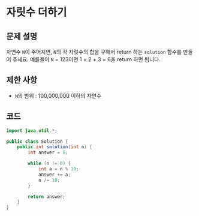 # 자릿수 더하기

## 문제 설명
자연수 `N`이 주어지면, `N`의 각 자릿수의 합을 구해서 return 하는 `solution` 함수를 만들어 주세요.
예를들어 `N` = 123이면 1 + 2 + 3 = 6을 return 하면 됩니다.

## 제한 사항
- `N`의 범위 : 100,000,000 이하의 자연수

## 코드
```java
import java.util.*;

public class Solution {
    public int solution(int n) {
        int answer = 0;

        while (n != 0) {
            int a = n % 10;
            answer += a;
            n /= 10;
        }

        return answer;
    }
}
```
